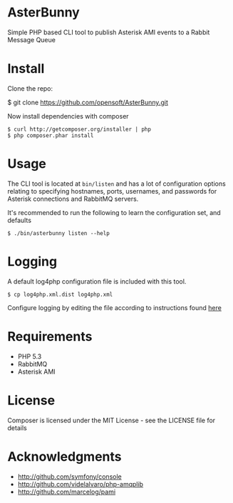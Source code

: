 AsterBunny
==========

Simple PHP based CLI tool to publish Asterisk AMI events to a Rabbit Message Queue

Install
=======

Clone the repo:

   $ git clone https://github.com/opensoft/AsterBunny.git

Now install dependencies with composer

    $ curl http://getcomposer.org/installer | php
    $ php composer.phar install


Usage
=====

The CLI tool is located at `bin/listen` and has a lot of configuration options relating to specifying hostnames, ports,
usernames, and passwords for Asterisk connections and RabbitMQ servers.

It's recommended to run the following to learn the configuration set, and defaults

    $ ./bin/asterbunny listen --help

Logging
=======

A default log4php configuration file is included with this tool.

    $ cp log4php.xml.dist log4php.xml

Configure logging by editing the file according to instructions found [here](http://logging.apache.org/log4php/docs/configuration.html)

Requirements
============

 * PHP 5.3
 * RabbitMQ
 * Asterisk AMI

License
=======

Composer is licensed under the MIT License - see the LICENSE file for details

Acknowledgments
===============

 * http://github.com/symfony/console
 * http://github.com/videlalvaro/php-amqplib
 * http://github.com/marcelog/pami
